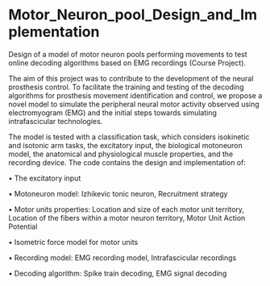 # Motor_Neuron_pool_Design_and_Implementation
Design of a model of motor neuron pools performing movements to test online decoding algorithms based on EMG recordings (Course Project).
 
The aim of this project was to contribute to the development of the neural prosthesis control. To facilitate the training and testing of the decoding algorithms for prosthesis movement identification and control, we propose a novel model to simulate the peripheral neural motor activity observed using electromyogram (EMG) and the initial steps towards simulating intrafascicular technologies.

The model is tested with a classification task, which considers isokinetic and isotonic arm tasks, the excitatory input, the biological motoneuron model, the anatomical and physiological muscle properties, and the recording device. The code contains the design and implementation of:

•	The excitatory input

•	Motoneuron model: Izhikevic tonic neuron, Recruitment strategy

•	Motor units properties: Location and size of each motor unit territory, Location of the fibers within a motor neuron territory, Motor Unit Action Potential

•	Isometric force model for motor units

•	Recording model: EMG recording model, Intrafascicular recordings

•	Decoding algorithm: Spike train decoding, EMG signal decoding
